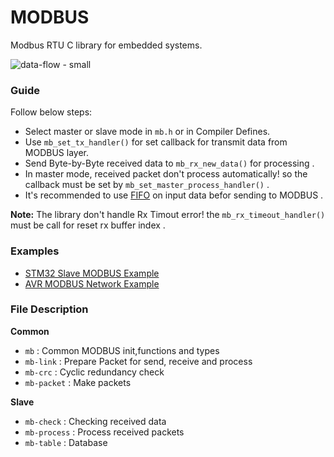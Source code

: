 # MODBUS
Modbus RTU C library for embedded systems.

![data-flow - small](https://user-images.githubusercontent.com/64005694/154813013-10ace85b-084d-4c21-b0ba-a9b96da182f0.jpg)
### Guide 

Follow below steps:
- Select master or slave mode in `mb.h` or in Compiler Defines.
- Use `mb_set_tx_handler()` for set callback for transmit data from MODBUS layer.
- Send Byte-by-Byte received data to `mb_rx_new_data()` for processing .
- In master mode, received packet don't process automatically! so the callback must be set by `mb_set_master_process_handler()` .
- It's recommended to use [FIFO](https://github.com/liyanboy74/fifo) on input data befor sending to MODBUS .

**Note:** The library don't handle Rx Timout error! the `mb_rx_timeout_handler()` must be call for reset rx buffer index .

### Examples
- [STM32 Slave MODBUS Example](https://github.com/ioelectro/modbus-stm32-slave-example.git)
- [AVR MODBUS Network Example](https://github.com/ioelectro/modbus-avr-example.git)

### File Description
**Common**
- `mb` : Common MODBUS init,functions and types
- `mb-link` : Prepare Packet for send, receive and process
- `mb-crc` : Cyclic redundancy check
- `mb-packet` : Make packets

**Slave**
- `mb-check` : Checking received data
- `mb-process` : Process received packets
- `mb-table` : Database

